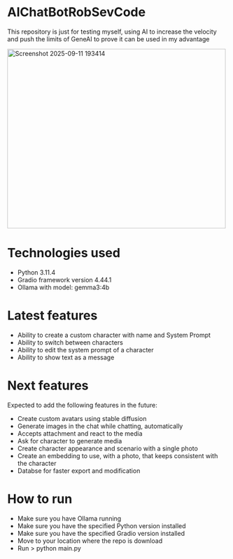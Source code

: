 # AIChatBotRobSevCode
This repository is just for testing myself, using AI to increase the velocity and push the limits of GeneAI to prove it can be used in my advantage

<img width="499" height="410" alt="Screenshot 2025-09-11 193414" src="https://github.com/user-attachments/assets/0035a406-90c0-4f6e-be86-2b44a6481b14" />


# Technologies used
* Python 3.11.4
* Gradio framework version 4.44.1
* Ollama with model: gemma3:4b

# Latest features
* Ability to create a custom character with name and System Prompt
* Ability to switch between characters
* Ability to edit the system prompt of a character
* Ability to show text as a message

# Next features
Expected to add the following features in the future:
* Create custom avatars using stable diffusion
* Generate images in the chat while chatting, automatically
* Accepts attachment and react to the media
* Ask for character to generate media
* Create character appearance and scenario with a single photo
* Create an embedding to use, with a photo, that keeps consistent with the character
* Databse for faster export and modification

# How to run
* Make sure you have Ollama running
* Make sure you have the specified Python version installed
* Make sure you have the specified Gradio version installed
* Move to your location where the repo is download
* Run > python main.py
